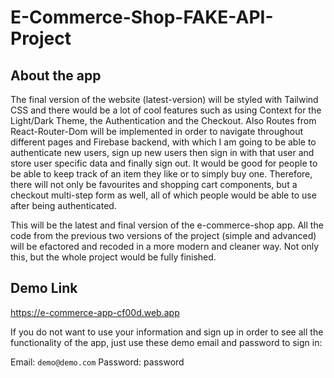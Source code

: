 # E-Commerce-Shop-FAKE-API-Project

## About the app

The final version of the website (latest-version) will be styled with Tailwind CSS and there would be a lot of cool features such as using Context for the Light/Dark Theme, the Authentication and the Checkout. Also Routes from React-Router-Dom will be implemented in order to navigate throughout different pages and Firebase backend, with which I am going to be able to authenticate new users, sign up new users then sign in with that user and store user specific data and finally sign out. It would be good for people to be able to keep track of an item they like or to simply buy one. Therefore, there will not only be favourites and shopping cart components, but a checkout multi-step form as well, all of which people would be able to use after being authenticated.

This will be the latest and final version of the e-commerce-shop app. All the code from the previous two versions of the project (simple and advanced) will be efactored and recoded in a more modern and cleaner way. Not only this, but the whole project would be fully finished.

## Demo Link

https://e-commerce-app-cf00d.web.app

If you do not want to use your information and sign up in order to see all the functionality of the app, 
just use these demo email and password to sign in:

Email: `demo@demo.com`
Password: password
